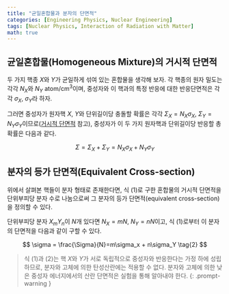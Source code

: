 ```yaml
---
title: "균일혼합물과 분자의 단면적"
categories: [Engineering Physics, Nuclear Engineering]
tags: [Nuclear Physics, Interaction of Radiation with Matter]
math: true
---
```

## 균일혼합물(Homogeneous Mixture)의 거시적 단면적
두 가지 핵종 $X$와 $Y$가 균일하게 섞여 있는 혼합물을 생각해 보자. 각 핵종의 원자 밀도는 각각 $N_X$와 $N_Y$ $\text{atom/cm}^3$이며, 중성자와 이 핵과의 특정 반응에 대한 반응단면적은 각각 $\sigma_X$, $\sigma_Y$라 하자. 

그러면 중성자가 원자핵 $X$, $Y$와 단위길이당 충돌할 확률은 각각 $\Sigma_X=N_X\sigma_X$, $\Sigma_Y=N_Y\sigma_Y$이므로([거시적 단면적](/posts/중성자-상호작용과-반응단면적/#거시적-단면적macroscopic-cross-section) 참고), 중성자가 이 두 가지 원자핵과 단위길이당 반응할 총 확률은 다음과 같다.

$$ \Sigma = \Sigma_X + \Sigma_Y = N_X\sigma_X + N_Y\sigma_Y \tag{1}$$

## 분자의 등가 단면적(Equivalent Cross-section)
위에서 살펴본 핵들이 분자 형태로 존재한다면, 식 (1)로 구한 혼합물의 거시적 단면적을 단위부피당 분자 수로 나눔으로써 그 분자의 등가 단면적(equivalent cross-section)을 정의할 수 있다.

단위부피당 분자 $X_mY_n$이 $N$개 있다면 $N_X=mN$, $N_Y=nN$이고, 식 (1)로부터 이 분자의 단면적을 다음과 같이 구할 수 있다.

$$ \sigma = \frac{\Sigma}{N}=m\sigma_x + n\sigma_Y \tag{2} $$

> 식 (1)과 (2)는 핵 $X$와 $Y$가 서로 독립적으로 중성자와 반응한다는 가정 하에 성립하므로, 분자와 고체에 의한 탄성산란에는 적용할 수 없다.
> 분자와 고체에 의한 낮은 중성자 에너지에서의 산란 단면적은 실험을 통해 알아내야 한다.
{: .prompt-warning }